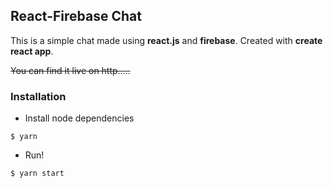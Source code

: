 ## React-Firebase Chat

This is a simple chat made using **react.js** and **firebase**. Created with **create react app**.

~~You can find it live on http.....~~

### Installation

* Install node dependencies
```
$ yarn
```

* Run!
```
$ yarn start
```